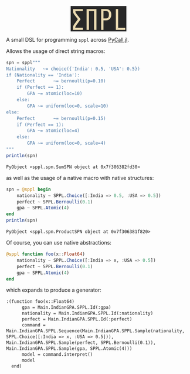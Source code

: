 <img src="sppl.png" style="display:block;margin-right:auto;margin-left:auto;width:30%;">

A small DSL for programming `sppl` across [PyCall.jl](https://github.com/JuliaPy/PyCall.jl).

Allows the usage of direct string macros:

```julia
spn = sppl"""
Nationality   ~= choice({'India': 0.5, 'USA': 0.5})
if (Nationality == 'India'):
    Perfect       ~= bernoulli(p=0.10)
    if (Perfect == 1):  
        GPA ~= atomic(loc=10)
    else:               
        GPA ~= uniform(loc=0, scale=10)
else:
    Perfect       ~= bernoulli(p=0.15)
    if (Perfect == 1):  
        GPA ~= atomic(loc=4)
    else:               
        GPA ~= uniform(loc=0, scale=4)
"""
println(spn)
```

```
PyObject <sppl.spn.SumSPN object at 0x7f306382fd30>
```

as well as the usage of a native macro with native structures:

```julia
spn = @sppl begin
    nationality ~ SPPL.Choice([:India => 0.5, :USA => 0.5])
    perfect ~ SPPL.Bernoulli(0.1)
    gpa ~ SPPL.Atomic(4)
end
println(spn)
```

```
PyObject <sppl.spn.ProductSPN object at 0x7f306381f820>
```

Of course, you can use native abstractions:

```julia
@sppl function foo(x::Float64)
    nationality ~ SPPL.Choice([:India => x, :USA => 0.5])
    perfect ~ SPPL.Bernoulli(0.1)
    gpa ~ SPPL.Atomic(4)
end
```

which expands to produce a generator:

```
:(function foo(x::Float64)
      gpa = Main.IndianGPA.SPPL.Id(:gpa)
      nationality = Main.IndianGPA.SPPL.Id(:nationality)
      perfect = Main.IndianGPA.SPPL.Id(:perfect)
      command = Main.IndianGPA.SPPL.Sequence(Main.IndianGPA.SPPL.Sample(nationality, SPPL.Choice([:India => x, :USA => 0.5])), Main.IndianGPA.SPPL.Sample(perfect, SPPL.Bernoulli(0.1)), Main.IndianGPA.SPPL.Sample(gpa, SPPL.Atomic(4)))
      model = command.interpret()
      model
  end)
```
